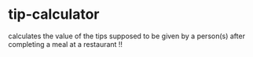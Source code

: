 # tip-calculator
calculates the value of the tips supposed to be given by a person(s) after completing a meal at a restaurant !!
